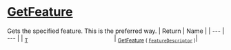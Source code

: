 # [GetFeature](./Signature-100663440.md)

Gets the specified feature. This is the preferred way.
| Return | Name | 
| --- | --- | 
| <sub>[T](./Signature-100663440.md)</sub><img width=200/>| <sub>[GetFeature](./Signature-100663440.md) ( [`FeatureDescriptor`](./../FeatureDescriptor.md) )</sub>| <br>


